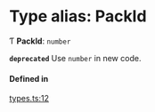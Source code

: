 # Type alias: PackId

Ƭ **PackId**: `number`

**`deprecated`** Use `number` in new code.

#### Defined in

[types.ts:12](https://github.com/coda/packs-sdk/blob/main/types.ts#L12)
